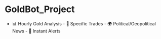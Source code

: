 # GoldBot_Project
- 📊 Hourly Gold Analysis - 🎯 Specific Trades - 🌍 Political/Geopolitical News - 🔔 Instant Alerts
